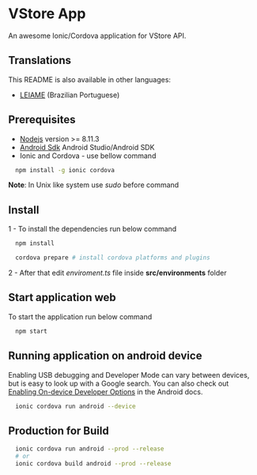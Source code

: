 # VStore App

An awesome Ionic/Cordova application for VStore API.

## Translations

This README is also available in other languages:

- [LEIAME](https://gitlab.com/vstore/vstore-app/blob/master/README-pt-br.md) (Brazilian Portuguese)

## Prerequisites

* [Nodejs](https://nodejs.org/en/download/) version >= 8.11.3
* [Android Sdk](https://developer.android.com/studio/#download) Android Studio/Android SDK
* Ionic and Cordova - use bellow command

```sh
  npm install -g ionic cordova
```

**Note**: In Unix like system use *sudo* before command

## Install

1 - To install the dependencies run below command

```sh
  npm install

  cordova prepare # install cordova platforms and plugins
```

2 - After that edit *enviroment.ts* file inside **src/environments** folder

## Start application web

To start the application run below command

```sh
  npm start
```

## Running application on android device

Enabling USB debugging and Developer Mode can vary between devices, but is easy to look up with a Google search. You can also check out [Enabling On-device Developer Options](https://developer.android.com/studio/run/device#developer-device-options) in the Android docs.


```sh
  ionic cordova run android --device
```

## Production for Build

```sh
  ionic cordova run android --prod --release
  # or
  ionic cordova build android --prod --release
```
